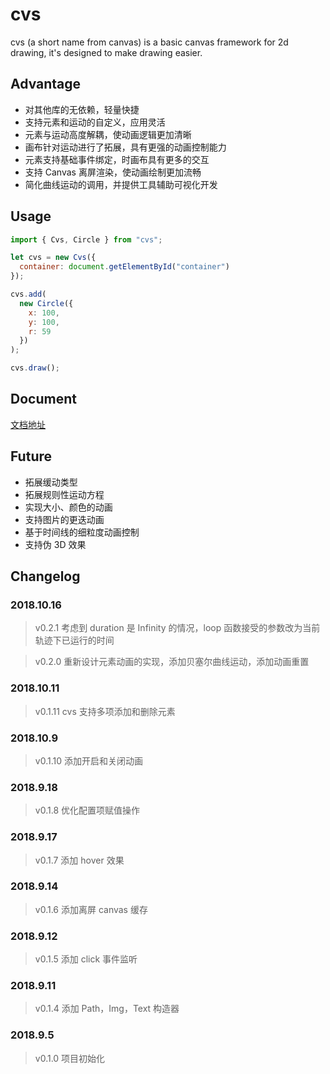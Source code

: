 # cvs

cvs (a short name from canvas) is a basic canvas framework for 2d drawing, it's designed to make drawing easier.

## Advantage

- 对其他库的无依赖，轻量快捷
- 支持元素和运动的自定义，应用灵活
- 元素与运动高度解耦，使动画逻辑更加清晰
- 画布针对运动进行了拓展，具有更强的动画控制能力
- 元素支持基础事件绑定，时画布具有更多的交互
- 支持 Canvas 离屏渲染，使动画绘制更加流畅
- 简化曲线运动的调用，并提供工具辅助可视化开发

## Usage

```js
import { Cvs, Circle } from "cvs";

let cvs = new Cvs({
  container: document.getElementById("container")
});

cvs.add(
  new Circle({
    x: 100,
    y: 100,
    r: 59
  })
);

cvs.draw();
```

## Document

[文档地址](https://hamger.github.io/cvs/)

## Future

- 拓展缓动类型
- 拓展规则性运动方程
- 实现大小、颜色的动画
- 支持图片的更迭动画
- 基于时间线的细粒度动画控制
- 支持伪 3D 效果

## Changelog

### 2018.10.16
> v0.2.1 考虑到 duration 是 Infinity 的情况，loop 函数接受的参数改为当前轨迹下已运行的时间

> v0.2.0 重新设计元素动画的实现，添加贝塞尔曲线运动，添加动画重置

### 2018.10.11

> v0.1.11 cvs 支持多项添加和删除元素

### 2018.10.9

> v0.1.10 添加开启和关闭动画

### 2018.9.18

> v0.1.8 优化配置项赋值操作

### 2018.9.17

> v0.1.7 添加 hover 效果

### 2018.9.14

> v0.1.6 添加离屏 canvas 缓存

### 2018.9.12

> v0.1.5 添加 click 事件监听

### 2018.9.11

> v0.1.4 添加 Path，Img，Text 构造器

### 2018.9.5

> v0.1.0 项目初始化
